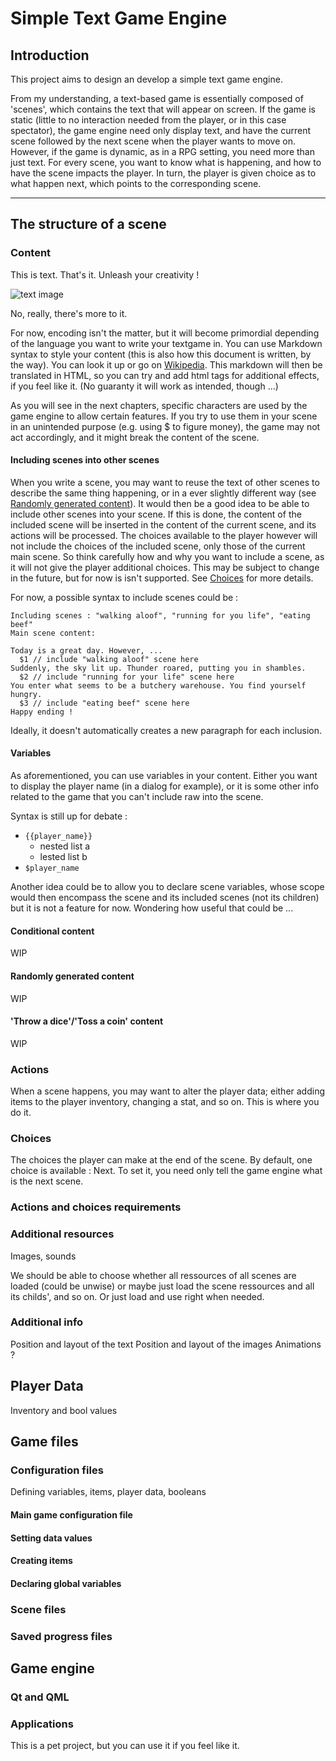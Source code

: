 # Simple Text Game Engine

## Introduction

This project aims to design an develop a simple text game engine.

From my understanding, a text-based game is essentially composed of 'scenes', which contains the text that will appear on screen.
If the game is static (little to no interaction needed from the player, or in this case spectator), the game engine need only display text, and have the current scene followed by the next scene when the player wants to move on. However, if the game is dynamic, as in a RPG setting, you need more than just text.
For every scene, you want to know what is happening, and how to have the scene
impacts the player. In turn, the player is given choice as to what happen next,
which points to the corresponding scene.

---

## The structure of a scene

### Content

This is text. That's it. Unleash your creativity !

![text image](../text.png)

No, really, there's more to it.

For now, encoding isn't the matter, but it will become primordial depending of the language you want to write your textgame in.
You can use Markdown syntax to style your content (this is also how this document is written, by the way). 
You can look it up or go on [Wikipedia](https://en.wikipedia.org/Markdown).
This markdown will then be translated in HTML, so you can try and add html tags for additional effects, if you feel like it. (No guaranty it will work as intended, though ...)

As you will see in the next chapters, specific characters are used by the game engine to allow certain features. If you try to use them in your scene in an unintended purpose (e.g. using $ to figure money), the game may not act accordingly, and it might break the content of the scene.

#### Including scenes into other scenes

When you write a scene, you may want to reuse the text of other scenes to describe the same thing happening, or in a ever slightly different way (see [Randomly generated content](#randomcontent)). It would then be a good idea to be able to include other scenes into your scene. If this is done, the content of the included scene will be inserted in the content of the current scene, and its actions will be processed. The choices available to the player however will not include the choices of the included scene, only those of the current main scene.
So think carefully how and why you want to include a scene, as it will not give the player additional choices. This may be subject to change in the future, but for now is isn't supported. See [Choices](#choices) for more details.

For now, a possible syntax to include scenes could be :

    Including scenes : "walking aloof", "running for you life", "eating beef"
    Main scene content:
    
    Today is a great day. However, ...
      $1 // include "walking aloof" scene here
    Suddenly, the sky lit up. Thunder roared, putting you in shambles.
      $2 // include "running for your life" scene here
    You enter what seems to be a butchery warehouse. You find yourself hungry.
      $3 // include "eating beef" scene here
    Happy ending !

Ideally, it doesn't automatically creates a new paragraph for each inclusion.

#### Variables

As aforementioned, you can use variables in your content. Either you want to display the player name (in a dialog for example), or it is some other info related to the game that you can't include raw into the scene.

Syntax is still up for debate :
* `{{player_name}}`
    * nested list a
    * lested list b
* `$player_name`

Another idea could be to allow you to declare scene variables, whose scope would then encompass the scene and its included scenes (not its children) but it is not a feature for now. Wondering how useful that could be ...

#### Conditional content

WIP

#### Randomly generated content

WIP

#### 'Throw a dice'/'Toss a coin' content

WIP

### Actions

When a scene happens, you may want to alter the player data; either adding items to the player inventory,
changing a stat, and so on. This is where you do it.

### Choices

The choices the player can make at the end of the scene. By default, one choice is available : 
Next. To set it, you need only tell the game engine what is the next scene.

### Actions and choices requirements

### Additional resources

Images, sounds

We should be able to choose whether all ressources of all scenes are loaded (could be unwise)
or maybe just load the scene ressources and all its childs', and so on. Or just load and use right when needed.

### Additional info

Position and layout of the text
Position and layout of the images
Animations ?

## Player Data

Inventory and bool values

## Game files

### Configuration files

Defining variables, items, player data, booleans

#### Main game configuration file

#### Setting data values

#### Creating items

#### Declaring global variables

### Scene files

### Saved progress files

## Game engine

### Qt and QML

### Applications

This is a pet project, but you can use it if you feel like it.
